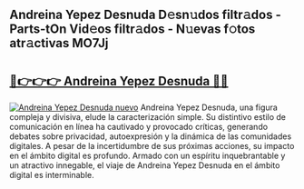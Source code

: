 ## Andreina Yepez Desnuda D𝚎sn𝚞dos filtr𝚊dos - Parts-tOn Vid𝚎os filtr𝚊dos - N𝚞evas f𝚘tos atr𝚊ctivas MO7Jj

# <h2><a href="http://mb2gln.tromn.icu/?c=Andreina+Yepez+Desnuda">🔗👉👉👉 Andreina Yepez Desnuda 🔗🔗</a></h2>

[![Andreina Yepez Desnuda nuevo](https://i.imgur.com/pEAQMta.gif)](http://mb2gln.tromn.icu/?c=Andreina+Yepez+Desnuda)
Andreina Yepez Desnuda, una figura compleja y divisiva, elude la caracterización simple. Su distintivo estilo de comunicación en línea ha cautivado y provocado críticas, generando debates sobre privacidad, autoexpresión y la dinámica de las comunidades digitales. A pesar de la incertidumbre de sus próximas acciones, su impacto en el ámbito digital es profundo. Armado con un espíritu inquebrantable y un atractivo innegable, el viaje de Andreina Yepez Desnuda en el ámbito digital es interminable.
